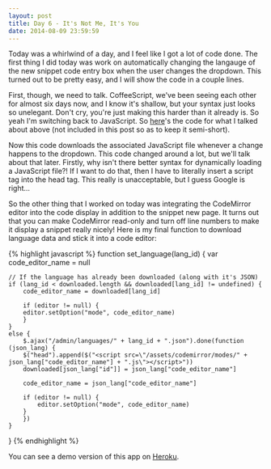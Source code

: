 ```yaml
---
layout: post
title: Day 6 - It's Not Me, It's You
date: 2014-08-09 23:59:59
---
```

Today was a whirlwind of a day, and I feel like I got a lot of code done. The
first thing I did today was work on automatically changing the langauge of the
new snippet code entry box when the user changes the dropdown. This turned out
to be pretty easy, and I will show the code in a couple lines.

First, though, we need to talk. CoffeeScript, we've been seeing each other for
almost six days now, and I know it's shallow, but your syntax just looks so
unelegant. Don't cry, you're just making this harder than it already is. So
yeah I'm switching back to JavaScript. So
[here](https://github.com/JackMc/Syntag/blob/da974c3f214ba961e4c8868266bd6ab41e1809cf/syntag_web/app/assets/javascripts/snippets.js)'s the code for what I
talked about above (not included in this post so as to keep it semi-short).

Now this code downloads the associated JavaScript file whenever a change happens
to the dropdown. This code changed around a lot, but we'll talk about that
later. Firstly, why isn't there better syntax for dynamically loading a
JavaScript file?! If I want to do that, then I have to literally insert a
script tag into the head tag. This really is unacceptable, but I guess Google is
right...

So the other thing that I worked on today was integrating the CodeMirror editor
into the code display in addition to the snippet new page. It turns out that you
can make CodeMirror read-only and turn off line numbers to make it display a
snippet really nicely! Here is my final function to download language data
and stick it into a code editor:

{% highlight javascript %}
function set_language(lang_id) {
	var code_editor_name = null

	// If the language has already been downloaded (along with it's JSON)
	if (lang_id < downloaded.length && downloaded[lang_id] != undefined) {
		code_editor_name = downloaded[lang_id]

		if (editor != null) {
		editor.setOption("mode", code_editor_name)
		}
	}
	else {
		$.ajax("/admin/languages/" + lang_id + ".json").done(function (json_lang) {
		$("head").append($("<script src=\"/assets/codemirror/modes/" + json_lang["code_editor_name"] + ".js\"></script>"))
		downloaded[json_lang["id"]] = json_lang["code_editor_name"]

		code_editor_name = json_lang["code_editor_name"]

		if (editor != null) {
			editor.setOption("mode", code_editor_name)
		}
		})
	}
}
{% endhighlight %}

You can see a demo version of this app on [Heroku](http://syntag-web.herokuapp.com/snippets).
